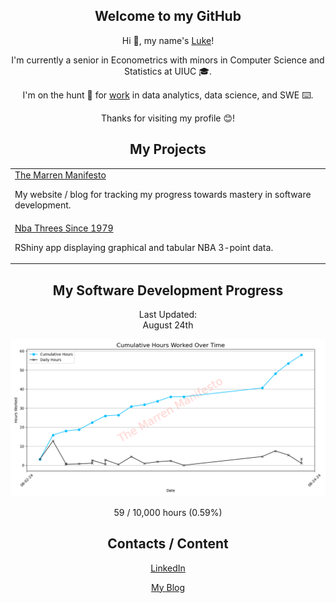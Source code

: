 <div align="center">
    <h2>Welcome to my GitHub</h1>
    <p>Hi 👋, my name's <a href="https://themarrenmanifesto.com">Luke</a>!</p>
    <p>I'm currently a senior in Econometrics with minors in Computer Science and Statistics at UIUC 🎓.</p>
    <p>I'm on the hunt 🏹 for <a href="https://www.linkedin.com/in/luke-marren-aa9912206/">work</a> in data analytics, data science, and SWE ⌨️.</p>
    <p>Thanks for visiting my profile 😊!</p>
    <h2>My Projects</h2>
    <table>
        <tr>
            <td><a href="https://github.com/lmarren1/the-marren-manifesto/">The Marren Manifesto</a><p>My website / blog for tracking my progress towards mastery in software development.</p></td>
        </tr>
        <tr>
            <td><a href="https://github.com/lmarren1/nba-threes-since-1979">Nba Threes Since 1979</a><p>RShiny app displaying graphical and tabular NBA 3-point data.</p></td>
        </tr>
    </table>
    <h2>My Software Development Progress</h2>
    <p>Last Updated:<br>August 24th</p>
    <a href="https://themarrenmanifesto.com"><img src="cumulative-hours-plot.png"></img></a>
    <p>59 / 10,000 hours (0.59%)</p>
    <h2>Contacts / Content</h2>
    <a href="https://www.linkedin.com/in/luke-marren-aa9912206/"><p>LinkedIn</p></a>
    <a href="https://themarrenmanifesto.com"><p>My Blog</p></a>
</div>
